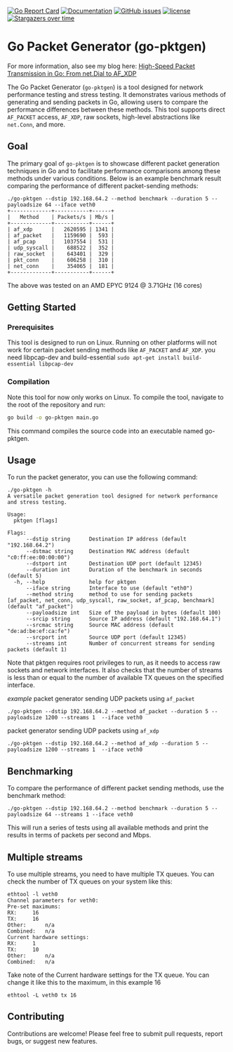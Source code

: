 [![Go Report Card](https://goreportcard.com/badge/github.com/atoonk/go-pktgen)](https://goreportcard.com/report/github.com/atoonk/go-pktgen)
[![Documentation](https://godoc.org/github.com/atoonk/go-pktgen?status.svg)](https://godoc.org/github.com/atoonk/go-pktgen)
[![GitHub issues](https://img.shields.io/github/issues/atoonk/go-pktgen.svg)](https://github.com/atoonk/go-pktgen/issues)
[![license](https://img.shields.io/github/license/atoonk/go-pktgen.svg)](https://github.com/atoonk/go-pktgen/blob/master/LICENSE)
[![Stargazers over time](https://starchart.cc/atoonk/go-pktgen.svg?variant=adaptive)](https://starchart.cc/atoonk/go-pktgen)

# Go Packet Generator (go-pktgen)

For more information, also see my blog here: [High-Speed Packet Transmission in Go: From net.Dial to AF_XDP](https://toonk.io/sending-network-packets-in-go/)

The Go Packet Generator (`go-pktgen`) is a tool designed for network performance testing and stress testing. It demonstrates various methods of generating and sending packets in Go, allowing users to compare the performance differences between these methods. This tool supports direct `AF_PACKET` access, `AF_XDP`, raw sockets, high-level abstractions like `net.Conn`, and more.

## Goal
The primary goal of `go-pktgen` is to showcase different packet generation techniques in Go and to facilitate performance comparisons among these methods under various conditions. 
Below is an example benchmark result comparing the performance of different packet-sending methods:

```
./go-pktgen --dstip 192.168.64.2 --method benchmark --duration 5 --payloadsize 64 --iface veth0
+-------------+-----------+------+
|   Method    | Packets/s | Mb/s |
+-------------+-----------+------+
| af_xdp      |   2620595 | 1341 |
| af_packet   |   1159690 |  593 |
| af_pcap     |   1037554 |  531 |
| udp_syscall |    688522 |  352 |
| raw_socket  |    643401 |  329 |
| pkt_conn    |    606258 |  310 |
| net_conn    |    354065 |  181 |
+-------------+-----------+------+

```

The above was tested on an AMD EPYC 9124 @ 3.71GHz (16 cores)

## Getting Started

### Prerequisites
This tool is designed to run on Linux. Running on other platforms will not work for certain packet sending methods like `AF_PACKET` and `AF_XDP`. 
you need libpcap-dev and build-essential
`sudo apt-get install build-essential libpcap-dev`

### Compilation
Note this tool for now only works on Linux. 
To compile the tool, navigate to the root of the repository and run:

```sh
go build -o go-pktgen main.go
```
This command compiles the source code into an executable named go-pktgen.


## Usage
To run the packet generator, you can use the following command:
```
./go-pktgen -h
A versatile packet generation tool designed for network performance and stress testing.

Usage:
  pktgen [flags]

Flags:
      --dstip string      Destination IP address (default "192.168.64.2")
      --dstmac string     Destination MAC address (default "c0:ff:ee:00:00:00")
      --dstport int       Destination UDP port (default 12345)
      --duration int      Duration of the benchmark in seconds (default 5)
  -h, --help              help for pktgen
      --iface string      Interface to use (default "eth0")
      --method string     method to use for sending packets [af_packet, net_conn, udp_syscall, raw_socket, af_pcap, benchmark] (default "af_packet")
      --payloadsize int   Size of the payload in bytes (default 100)
      --srcip string      Source IP address (default "192.168.64.1")
      --srcmac string     Source MAC address (default "de:ad:be:ef:ca:fe")
      --srcport int       Source UDP port (default 12345)
      --streams int       Number of concurrent streams for sending packets (default 1)
```

Note that pktgen requires root privileges to run, as it needs to access raw sockets and network interfaces. 
It also checks that the number of streams is less than or equal to the number of available TX queues on the specified interface.

*example*
packet generator sending UDP packets using `af_packet`
```
./go-pktgen --dstip 192.168.64.2 --method af_packet --duration 5 --payloadsize 1200 --streams 1  --iface veth0
```

packet generator sending UDP packets using `af_xdp`
```
./go-pktgen --dstip 192.168.64.2 --method af_xdp --duration 5 --payloadsize 1200 --streams 1  --iface veth0
```

## Benchmarking
To compare the performance of different packet sending methods, use the benchmark method:

```
./go-pktgen --dstip 192.168.64.2 --method benchmark --duration 5 --payloadsize 64 --streams 1 --iface veth0
```
This will run a series of tests using all available methods and print the results in terms of packets per second and Mbps.

## Multiple streams
To use multiple streams, you need to have multiple TX queues. You can check the number of TX queues on your system like this:
```
ethtool -l veth0
Channel parameters for veth0:
Pre-set maximums:
RX:		16
TX:		16
Other:		n/a
Combined:	n/a
Current hardware settings:
RX:		1
TX:		10
Other:		n/a
Combined:	n/a
```

Take note of the Current hardware settings for the TX queue. 
You can change it like this to the maximum, in this example 16
```
ethtool -L veth0 tx 16
```

## Contributing
Contributions are welcome! Please feel free to submit pull requests, report bugs, or suggest new features.


